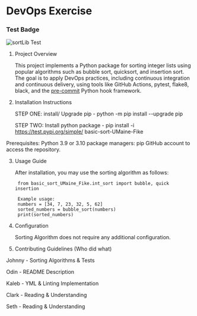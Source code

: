 # DevOps Exercise


### Test Badge
![sortLib Test](https://github.com/K-Hannan12/COS-397-Assignment-5/actions/workflows/main.yml/badge.svg?event=push)

1. Project Overview

    This project implements a Python package for sorting integer lists using popular algorithms such as bubble sort, quicksort, and insertion sort. The goal is to apply DevOps practices, including continuous integration and continuous delivery, using tools like GitHub Actions, pytest, flake8, black, and the [pre-commit](https://pre-commit.com/) Python hook framework.

3. Installation Instructions

    STEP ONE: install/ Upgrade pip
       - python -m pip install --upgrade pip

    STEP TWO: Install python package
       - pip install -i https://test.pypi.org/simple/ basic-sort-UMaine-Fike

Prerequisites:
Python 3.9 or 3.10
package managers: pip
GitHub account to access the repository.

3. Usage Guide

    After installation, you may use the sorting algorithm as follows:
    
        from basic_sort_UMaine_Fike.int_sort import bubble, quick insertion
        
        Example usage:
        numbers = [34, 7, 23, 32, 5, 62]
        sorted_numbers = bubble_sort(numbers)
        print(sorted_numbers)

5. Configuration

    Sorting Algorithm does not require any additional configuration.

6. Contributing Guidelines (Who did what)

Johnny - Sorting Algorithms & Tests 

Odin - README Description 

Kaleb - YML & Linting Implementation 

Clark - Reading & Understanding 

Seth - Reading & Understanding

